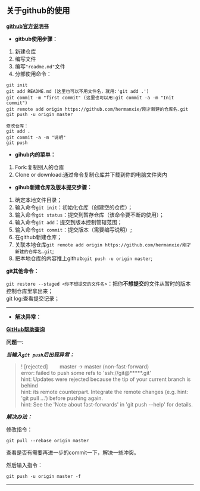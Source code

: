 ## 关于github的使用

[**github官方说明书**](https://git-scm.com/book/zh/v2)

* **gitbub使用步骤：**

1. 新建仓库
2. 编写文件
3. 编写`"readme.md"`文件
4. 分部使用命令：
```
git init
git add README.md (这里也可以不用文件名，就用:'git add .')
git commit -m "first commit" (这里也可以用:git commit -a -m "Init commit")
git remote add origin https://github.com/hermanxie/刚才新建的仓库名.git
git push -u origin master

修改仓库：
git add .
git commit -a -m "说明"
git push
```

* **gihub内的菜单：**

1. Fork:复制别人的仓库
2. Clone or download:通过命令复制仓库并下载到你的电脑文件夹内

* **gihub新建仓库及版本提交步骤：**
1. 确定本地文件目录；
2. 输入命令`git init`：初始化仓库（创建空的仓库）；
3. 输入命令`git status`：提交到暂存仓库（该命令要不断的使用）；
4. 输入命令`git add`：提交到版本控制管辖范围；
5. 输入命令`git commit`：提交版本（需要编写说明）;
6. 在github新建仓库；
7. 关联本地仓库`git remote add origin https://github.com/hermanxie/刚才新建的仓库名.git`;  
8. 把本地仓库的内容推上github:`git push -u origin master`;

**git其他命令：**

`git restore --staged <你不想提交的文件名>`：把你**不想提交**的文件从暂时的版本控制仓库里拿出来；  
git log:查看提交记录；

---
* **解决异常：**

[**GitHub帮助查询**](https://help.github.com/cn/github)

**问题一:**

***当输入`git push`后出现异常：***  
>! [rejected]        master -> master (non-fast-forward)  
error: failed to push some refs to 'ssh://git@*****.git'  
hint: Updates were rejected because the tip of your current branch is behind  
hint: its remote counterpart. Integrate the remote changes (e.g.
hint: 'git pull ...') before pushing again.  
hint: See the 'Note about fast-forwards' in 'git push --help' for details.

***解决办法：***

修改指令：

`git pull --rebase origin master`
 

查看是否有需要再进一步的commit一下，解决一些冲突。

然后输入指令：

`git push -u origin master -f`

---